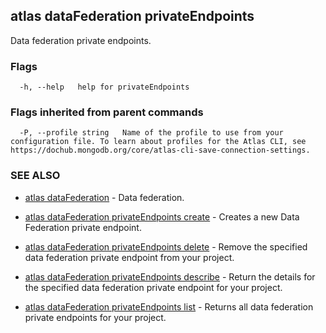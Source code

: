 ## atlas dataFederation privateEndpoints

Data federation private endpoints.






### Flags

```
  -h, --help   help for privateEndpoints

```


### Flags inherited from parent commands

```
  -P, --profile string   Name of the profile to use from your configuration file. To learn about profiles for the Atlas CLI, see https://dochub.mongodb.org/core/atlas-cli-save-connection-settings.

```

### SEE ALSO


* [atlas dataFederation](atlas_dataFederation.md)	- Data federation.

* [atlas dataFederation privateEndpoints create](atlas_dataFederation_privateEndpoints_create.md)	- Creates a new Data Federation private endpoint.

* [atlas dataFederation privateEndpoints delete](atlas_dataFederation_privateEndpoints_delete.md)	- Remove the specified data federation private endpoint from your project.

* [atlas dataFederation privateEndpoints describe](atlas_dataFederation_privateEndpoints_describe.md)	- Return the details for the specified data federation private endpoint for your project.

* [atlas dataFederation privateEndpoints list](atlas_dataFederation_privateEndpoints_list.md)	- Returns all data federation private endpoints for your project.



